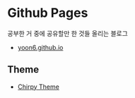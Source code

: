 # Github Pages

공부한 거 중에 공유할만 한 것들 올리는 블로그

- [yoon6.github.io](https://yoon6.github.io/)

## Theme

- [Chirpy Theme](https://github.com/cotes2020/jekyll-theme-chirpy/)
